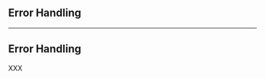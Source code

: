 <!-- .slide: id="gitlab_error_handling" class="vertical-center" -->

<i class="fa-duotone fa-bug fa-8x fa-duotone-colors" style="float: right; color: grey;"></i>

## Error Handling

---

## Error Handling

XXX
